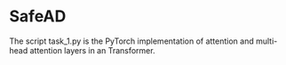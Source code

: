 # SafeAD

The script task_1.py is the PyTorch implementation of attention and multi-head attention layers in an Transformer.

